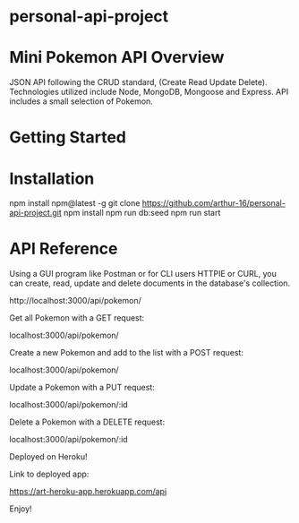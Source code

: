 # personal-api-project

Mini Pokemon API
Overview
================

JSON API following the CRUD standard, (Create Read Update Delete). Technologies utilized include Node, MongoDB, Mongoose and Express. API includes a small selection of Pokemon.

Getting Started
========================

Installation
========================
npm install npm@latest -g
git clone https://github.com/arthur-16/personal-api-project.git
npm install 
npm run db:seed
npm run start

API Reference
=====================

Using a GUI program like Postman or for CLI users HTTPIE or CURL, you can create, read, update and delete documents in the database's collection.

http://localhost:3000/api/pokemon/

Get all Pokemon with a GET request:

localhost:3000/api/pokemon/

Create a new Pokemon and add to the list with a POST request:

localhost:3000/api/pokemon/

Update a Pokemon with a PUT request:

localhost:3000/api/pokemon/:id

Delete a Pokemon with a DELETE request:

localhost:3000/api/pokemon/:id

Deployed on Heroku!

Link to deployed app:

https://art-heroku-app.herokuapp.com/api

Enjoy!

